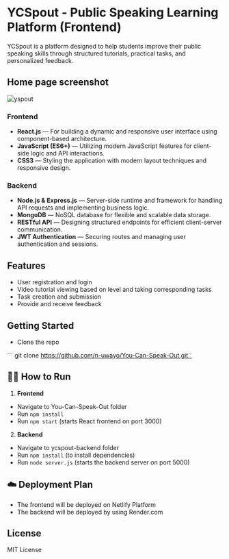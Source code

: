 # YCSpout - Public Speaking Learning Platform (Frontend)

YCSpout is a platform designed to help students improve their public speaking skills through structured tutorials, practical tasks, and personalized feedback.

## Home page screenshot

![yspout](https://github.com/user-attachments/assets/ca4aeeae-9c81-45d2-be25-be95a208ac6f)


### Frontend
- **React.js** — For building a dynamic and responsive user interface using component-based architecture.
- **JavaScript (ES6+)** — Utilizing modern JavaScript features for client-side logic and API interactions.
- **CSS3** — Styling the application with modern layout techniques and responsive design.

### Backend
- **Node.js & Express.js** — Server-side runtime and framework for handling API requests and implementing business logic.
- **MongoDB** — NoSQL database for flexible and scalable data storage.
- **RESTful API** — Designing structured endpoints for efficient client-server communication.
- **JWT Authentication** — Securing routes and managing user authentication and sessions.

## Features

- User registration and login
- Video tutorial viewing based on level and taking corresponding tasks
- Task creation and submission
- Provide and receive feedback

## Getting Started

* Clone the repo

``` git clone https://github.com/n-uwayo/You-Can-Speak-Out.git``

## 🧑‍💻 How to Run

1. **Frontend**

- Navigate to You-Can-Speak-Out folder
- Run `npm install`
- Run `npm start` (starts React frontend on port 3000)

2. **Backend**

- Navigate  to ycspout-backend folder
- Run `npm install` (to install dependencies)
- Run `node server.js` (starts the backend server on port 5000)

## ☁️ Deployment Plan

- The frontend will be deployed on  Netlify Platform
- The backend will be deployed by using  Render.com 


## License

MIT License
